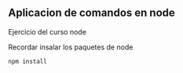 ## Aplicacion de comandos en node

Ejercicio del curso node


Recordar insalar los paquetes de node 

```
npm install
```